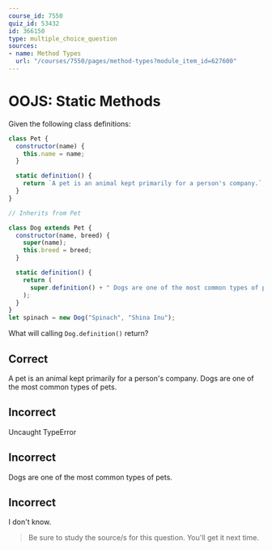 ```yaml
---
course_id: 7550
quiz_id: 53432
id: 366150
type: multiple_choice_question
sources:
- name: Method Types
  url: "/courses/7550/pages/method-types?module_item_id=627600"
---
```


# OOJS: Static Methods

Given the following class definitions:

```javascript
class Pet {
  constructor(name) {
    this.name = name;
  }

  static definition() {
    return `A pet is an animal kept primarily for a person's company.`;
  }
}

// Inherits from Pet

class Dog extends Pet {
  constructor(name, breed) {
    super(name);
    this.breed = breed;
  }

  static definition() {
    return (
      super.definition() + " Dogs are one of the most common types of pets."
    );
  }
}
let spinach = new Dog("Spinach", "Shina Inu");
```

What will calling `Dog.definition()` return?

## Correct

A pet is an animal kept primarily for a person's company. Dogs are one of the
most common types of pets.

## Incorrect

Uncaught TypeError

## Incorrect

Dogs are one of the most common types of pets.

## Incorrect

I don't know.

> Be sure to study the source/s for this question. You'll get it next time.
